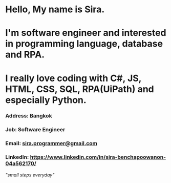 # Hello, My name is Sira.
# I'm software engineer and interested in programming language, database and RPA.
# I really love coding with C#, JS, HTML, CSS, SQL, RPA(UiPath) and especially Python.

### Address: Bangkok
### Job: Software Engineer
### Email: sira.programmer@gmail.com
### LinkedIn: https://www.linkedin.com/in/sira-benchapoowanon-04a562170/


*"small steps everyday"*
